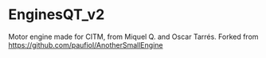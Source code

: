 # EnginesQT_v2
Motor engine made for CITM, from Miquel Q. and Oscar Tarrés. Forked from https://github.com/paufiol/AnotherSmallEngine
